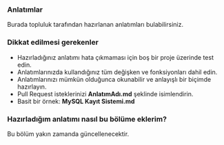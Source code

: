 ### **Anlatımlar**
Burada topluluk tarafından hazırlanan anlatımları bulabilirsiniz.

### **Dikkat edilmesi gerekenler**
- Hazırladığınız anlatımı hata çıkmaması için boş bir proje üzerinde test edin.
- Anlatımlarınızda kullandığınız tüm değişken ve fonksiyonları dahil edin.
- Anlatımlarınızı mümkün olduğunca okunabilir ve anlayışlı bir biçimde hazırlayın.
- Pull Request isteklerinizi **AnlatımAdı.md** şeklinde isimlendirin.
- Basit bir örnek: **MySQL Kayıt Sistemi.md**

### **Hazırladığım anlatımı nasıl bu bölüme eklerim?**
Bu bölüm yakın zamanda güncellenecektir.
